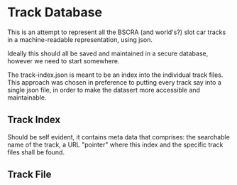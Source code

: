# Track Database

This is an attempt to represent all the BSCRA (and world's?) slot car tracks in a machine-readable representation, using json.

Ideally this should all be saved and maintained in a secure database, however we need to start somewhere.

The track-index.json is meant to be an index into the individual track files. This approach was chosen in preference to putting every track say into a single json file, in order to make the datasert more accessible and maintainable.

## Track Index

Should be self evident, it contains meta data that comprises: the searchable name of the track, a URL "pointer" where this index and the specific track files shall be found.

## Track File

